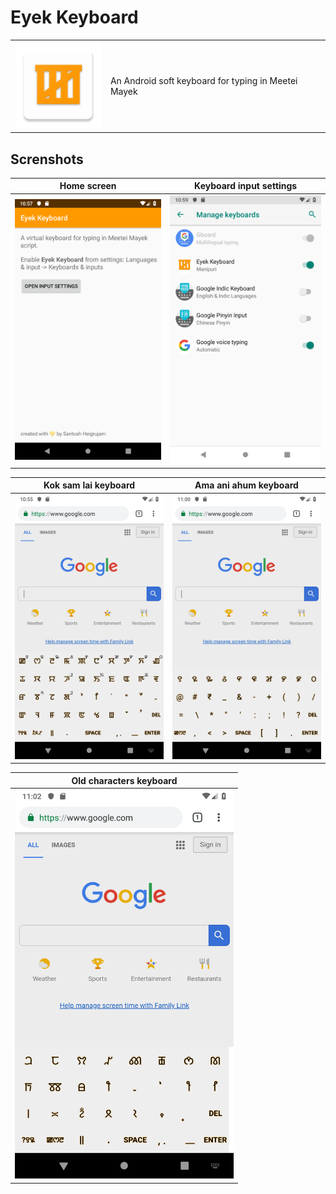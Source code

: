 # Eyek Keyboard

|||
|---|---|
| ![App Icon](https://raw.githubusercontent.com/heisantosh/EyekKeyboard/master/app/src/main/res/mipmap-xxhdpi/ic_launcher.png) | An Android soft keyboard for typing in Meetei Mayek |


## Screnshots

|Home screen|Keyboard input settings|
|---|---|
|<img src="https://raw.githubusercontent.com/heisantosh/EyekKeyboard/master/screenshots/main_activity.png" alt="Home screen" width="350"/>|<img src="https://raw.githubusercontent.com/heisantosh/EyekKeyboard/master/screenshots/manage_eyek_keyboard.png" alt="Keyboard input settings" width="350"/>|

|Kok sam lai keyboard|Ama ani ahum keyboard|
|---|---|
|<img src="https://raw.githubusercontent.com/heisantosh/EyekKeyboard/master/screenshots/kok_sam_lai.png" alt="Kok sam lai keyboard" width="350"/>|<img src="https://raw.githubusercontent.com/heisantosh/EyekKeyboard/master/screenshots/ama_ani_ahum.png" alt="Ama ani ahum keyboard keyboard" width="350"/>|

|Old characters keyboard|
|---|
|<img src="https://raw.githubusercontent.com/heisantosh/EyekKeyboard/master/screenshots/extensions.png" alt="Old characters keyboard" width="350"/>|